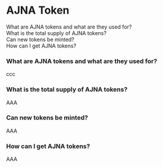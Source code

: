 # AJNA Token

What are AJNA tokens and what are they used for?\
What is the total supply of AJNA tokens?\
Can new tokens be minted?\
How can I get AJNA tokens?

### What are AJNA tokens and what are they used for?

ccc

### What is the total supply of AJNA tokens?

AAA

### Can new tokens be minted?

AAA

### How can I get AJNA tokens?

AAA
